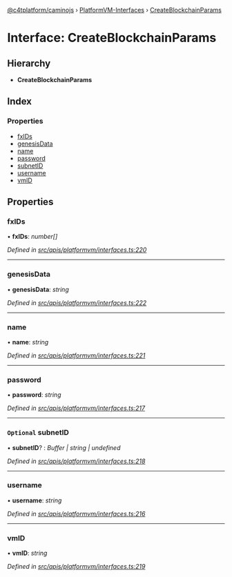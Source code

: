 [@c4tplatform/caminojs](../api.md) › [PlatformVM-Interfaces](../modules/platformvm_interfaces.md) › [CreateBlockchainParams](platformvm_interfaces.createblockchainparams.md)

# Interface: CreateBlockchainParams

## Hierarchy

* **CreateBlockchainParams**

## Index

### Properties

* [fxIDs](platformvm_interfaces.createblockchainparams.md#fxids)
* [genesisData](platformvm_interfaces.createblockchainparams.md#genesisdata)
* [name](platformvm_interfaces.createblockchainparams.md#name)
* [password](platformvm_interfaces.createblockchainparams.md#password)
* [subnetID](platformvm_interfaces.createblockchainparams.md#optional-subnetid)
* [username](platformvm_interfaces.createblockchainparams.md#username)
* [vmID](platformvm_interfaces.createblockchainparams.md#vmid)

## Properties

###  fxIDs

• **fxIDs**: *number[]*

*Defined in [src/apis/platformvm/interfaces.ts:220](https://github.com/chain4travel/caminojs/blob/ac57b5af/src/apis/platformvm/interfaces.ts#L220)*

___

###  genesisData

• **genesisData**: *string*

*Defined in [src/apis/platformvm/interfaces.ts:222](https://github.com/chain4travel/caminojs/blob/ac57b5af/src/apis/platformvm/interfaces.ts#L222)*

___

###  name

• **name**: *string*

*Defined in [src/apis/platformvm/interfaces.ts:221](https://github.com/chain4travel/caminojs/blob/ac57b5af/src/apis/platformvm/interfaces.ts#L221)*

___

###  password

• **password**: *string*

*Defined in [src/apis/platformvm/interfaces.ts:217](https://github.com/chain4travel/caminojs/blob/ac57b5af/src/apis/platformvm/interfaces.ts#L217)*

___

### `Optional` subnetID

• **subnetID**? : *Buffer | string | undefined*

*Defined in [src/apis/platformvm/interfaces.ts:218](https://github.com/chain4travel/caminojs/blob/ac57b5af/src/apis/platformvm/interfaces.ts#L218)*

___

###  username

• **username**: *string*

*Defined in [src/apis/platformvm/interfaces.ts:216](https://github.com/chain4travel/caminojs/blob/ac57b5af/src/apis/platformvm/interfaces.ts#L216)*

___

###  vmID

• **vmID**: *string*

*Defined in [src/apis/platformvm/interfaces.ts:219](https://github.com/chain4travel/caminojs/blob/ac57b5af/src/apis/platformvm/interfaces.ts#L219)*
